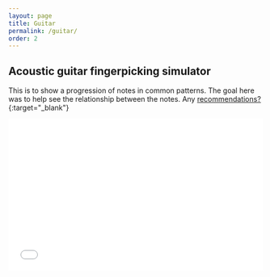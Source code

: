 ```yaml
---
layout: page
title: Guitar
permalink: /guitar/
order: 2
---
```

## Acoustic guitar fingerpicking simulator
This is to show a progression of notes in common patterns. The goal here was to help see the relationship between the notes. Any [recommendations?](https://forms.gle/CNwTc8xPk3tQ4UUS9){:target="_blank"}

<iframe src="/iframe.html" height="300px" width="100%" style="border:none;"></iframe>
